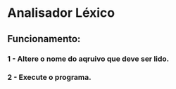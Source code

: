# Analisador Léxico 

## Funcionamento: 
  ### 1 - Altere o nome do aqruivo que deve ser lido.
  ### 2 - Execute o programa.
